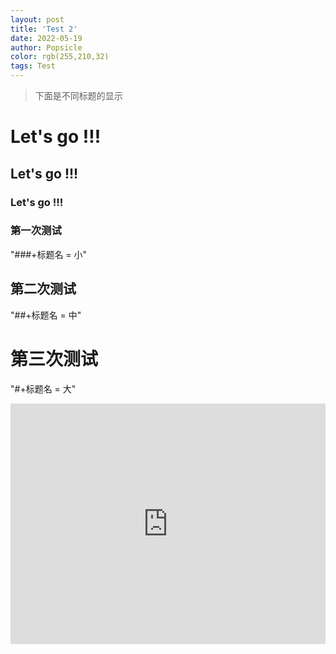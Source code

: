 ```yaml
---
layout: post
title: 'Test 2'
date: 2022-05-19
author: Popsicle
color: rgb(255,210,32)
tags: Test
---
```


> 下面是不同标题的显示

# Let's go !!!

## Let's go !!!

### Let's go !!!



### 第一次测试

"###+标题名 = 小"

## 第二次测试

"##+标题名 = 中"

# 第三次测试
"#+标题名 = 大"

<iframe type="text/html" width="100%" height="385" src="http://www.youtube.com/embed/gfmjMWjn-Xg" frameborder="0"></iframe>
